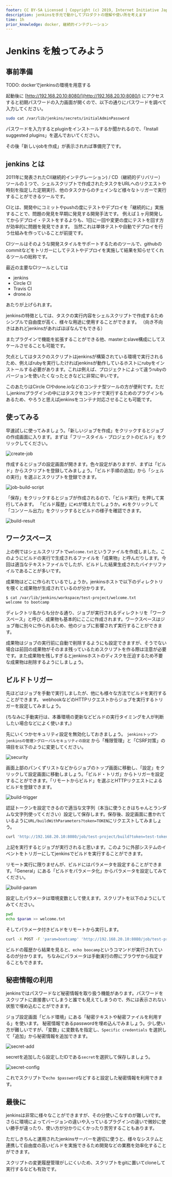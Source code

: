 ```yaml
---
footer: CC BY-SA Licensed | Copyright (c) 2019, Internet Initiative Japan Inc.
description: jenkinsを手元で動かしてプロダクトの理解や使い所を考えます
time: 1h
prior_knowledge: docker, 継続的インテグレーション
---
```


<header-table/>

# Jenkins を触ってみよう

## 事前準備

TODO: dockerでjenkinsの環境を用意する

起動後に [http://192.168.20.10:8080/](http://192.168.20.10:8080/) にアクセスすると初期パスワードの入力画面が開くので、以下の通りにパスワードを調べて入力してください。

```bash
sudo cat /var/lib/jenkins/secrets/initialAdminPassword
```

パスワードを入力するとpluginをインストールするか聞かれるので、「Install suggested plugins」を選んでおいてください。

その後「新しいjobを作成」が表示されれば準備完了です。

## jenkins とは

2011年に発表されたCI(継続的インテグレーション) / CD（継続的デリバリー）ツールの１つで、シェルスクリプトで作成されたタスクをURLへのリクエストや時刻を指定した定期実行、他のタスクからのチェインなど様々なトリガーで実行することができるツールです。

CIとは、開発中にコミットやpushの度にテストやデプロイを「継続的に」実施することで、問題の発見を早期に発見する開発手法です。
例えば１ヶ月開発してからデプロイ・テストをするよりも、1日に一回や変更の度にテストを回す方が効率的に問題を発見できます。
当然これは単体テストや自動でデプロイを行う仕組みを作っていることが前提です。

CIツールはそのような開発スタイルをサポートするためのツールで、githubのcommitなどをトリガーにしてテストやデプロイを実施して結果を知らせてくれるツールの総称です。

最近の主要なCIツールとしては

- jenkins
- Circle CI
- Travis CI
- drone.io

あたりが上げられます。

jenkinsの特徴としては、タスクの実行内容をシェルスクリプトで作成するためシンプルで自由度が高く、様々な用途に使用することができます。
（向き不向きはあれどjenkinsがあればほぼなんでもできる）

またプラグインで機能を拡張することができる他、masterとslave構成にしてスケールさせることも可能です。

欠点としてはタスクのスクリプトはjenkinsが構築されている環境で実行されるため、例えばrubyを実行したければjenkinsが動作しているホストにrubyをインストールする必要があります。これは例えば、プロジェクトによって違うrubyのバージョンを使いたくなったときなどに非常に辛いです。

このあたりはCircle CIやdone.ioなどのコンテナ型ツールの方が便利です。ただしjenkinsプラグインの中にはタスクをコンテナで実行するためのプラグインもあるため、やろうと思えばjenkinsをコンテナ対応させることも可能です。

## 使ってみる

早速試しに使ってみましょう。「新しいジョブを作成」をクリックするとジョブの作成画面に入ります。まずは「フリースタイル・プロジェクトのビルド」をクリックしてください。

![create-job](./images/create-job.png)

作成するとジョブの設定画面が開きます。色々設定がありますが、まずは「ビルド」からスクリプトを登録してみましょう。「ビルド手順の追加」から「シェルの実行」を選ぶとスクリプトを登録できます。

![job-build-script](./images/job-build-script.png)

「保存」をクリックするとジョブが作成されるので、「ビルド実行」を押して実行してみます。
「ビルド履歴」に`#1`が増えたでしょうか。`#1`をクリックして「コンソール出力」をクリックするとビルドの様子を確認できます。

![build-result](./images/build-result.png)

## ワークスペース

上の例ではシェルスクリプトで`welcome.txt`というファイルを作成しました。このようにビルドの実行で生成されるファイルを「成果物」と呼んだりします。今回は適当なテキストファイルでしたが、ビルドした結果生成されたバイナリファイルであることが多いです。

成果物はどこに作られているでしょうか。jenkinsホストで以下のディレクトリを覗くと成果物が生成されているのが分かります。

```bash
$ cat /var/lib/jenkins/workspace/test-project/welcome.txt
welcome to bootcamp
```

ディレクトリ名からも分かる通り、ジョブが実行されるディレクトリを「ワークスペース」と呼び、成果物も基本的にここに作成されます。ワークスペースはジョブ毎に別々に作られるため、他のジョブに影響されず実行することができます。

成果物はジョブの実行前に自動で削除するようにも設定できますが、そうでない場合は前回の成果物がそのまま残っているためスクリプトを作る際は注意が必要です。また成果物を残しすぎるとjenkinsホストのディスクを圧迫するため不要な成果物は削除するようにしましょう。

## ビルドトリガー

先ほどはジョブを手動で実行しましたが、他にも様々な方法でビルドを実行することができます。
webhookなどのHTTPリクエストからジョブを実行するトリガーを設定してみましょう。

(ちなみに手動実行は、本番環境の更新などビルドの実行タイミングを人が判断したい場合などによく使います。)

先にいくつかセキュリティ設定を無効化しておきましょう。
`jenkinsトップ＞jenkinsの管理＞グローバルセキュリティの設定` から「権限管理」と「CSRF対策」の項目を以下のように変更してください。

![security](./images/security.png)

画面上部のパンくずリストなどからジョブのトップ画面に移動し、「設定」をクリックして設定画面に移動しましょう。「ビルド・トリガ」からトリガーを設定することができます。「リモートからビルド」を選ぶとHTTPリクエストによるビルドを登録できます。

![build-trigger](./images/build-trigger.png)

認証トークンを設定できるので適当な文字列（本当に使うときはちゃんとランダムな文字列使ってください）設定して保存します。保存後、設定画面に書かれているように`URL/buildWithParameters?token=TOKEN`にリクエストしてみましょう。

```bash
curl 'http://192.168.20.10:8080/job/test-project/build?token=test-token'
```

上記を実行するとジョブが実行されると思います。このように外部システムのイベントをトリガーにしてjenkinsでビルドを実行することができます。

リモート実行に限りませんが、ビルドにはパラメータを設定することができます。「General」にある「ビルドをパラメータ化」からパラメータを設定してみてください。

![build-param](./images/build-param.png)

設定したパラメータは環境変数として使えます。スクリプトを以下のようにしてみてください。

```bash
pwd
echo $param >> welcome.txt
```

そしてパラメータ付きビルドをリモートから実行します。

```bash
curl -X POST -F 'param=bootcamp' 'http://192.168.20.10:8080/job/test-project/buildWithParameters?token=test-token'
```

ビルドの履歴から結果を見ると、`echo boocamp`というコマンドが実行されているのが分かります。
ちなみにパラメータは手動実行の際にブラウザから指定することもできます。

## 秘密情報の利用

jenkinsではパスワードなど秘密情報を取り扱う機能があります。パスワードをスクリプトに直接書いてしまうと誰でも見えてしまうので、外には表示されない状態で埋め込むことができます。

ジョブ設定画面「ビルド環境」にある「秘密テキストや秘密ファイルを利用する」を使います。
秘密情報であるpasswordを埋め込んでみましょう。少し使い方が難しいですが、「変数」に変数名を指定し、`Specific credentials` を選択して「追加」から秘密情報を追加できます。

![secret-add](./images/secret-add.png)

secretを追加したら設定したIDである`secret`を選択して保存しましょう。

![secret-config](./images/secret-config.png)

これでスクリプトで`echo $password`などすると設定した秘密情報を利用できます。

## 最後に

jenkinsは非常に様々なことができますが、その分使いこなすのが難しいです。さらに環境によってバージョンの違いや入っているプラグインの違いで微妙に使い勝手が違ったり、使い方が分かりにくかったり苦労することもあります。

ただしきちんと運用されたjenkinsサーバーを適切に使うと、様々なシステムと連携して自由度の高いビルドを実施できるため開発などの業務を効率化することができます。

スクリプトの変更履歴管理がしにくいため、スクリプトをgitに置いてcloneして実行するなども有効です。

<credit-footer/>
